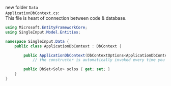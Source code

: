 new folder `Data`  
`ApplicationDbContext.cs`:  
This file is heart of connection between code & database.
```C#
using Microsoft.EntityFrameworkCore;
using SingleInput.Model.Entities;

namespace SingleInput.Data {
    public class ApplicationDbContext : DbContext {

        public ApplicationDbContext(DbContextOptions<ApplicationDbContext> options) : base (options) { }
            // the constructor is automatically invoked every time you create an instance of a class

        public DbSet<Solo> solos { get; set; }
    }
}
```  